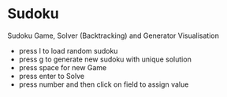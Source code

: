 # Sudoku
 Sudoku Game, Solver (Backtracking) and Generator Visualisation

* press l to load random sudoku
* press g to generate new sudoku with unique solution
* press space for new Game
* press enter to Solve
* press number and then click on field to assign value
